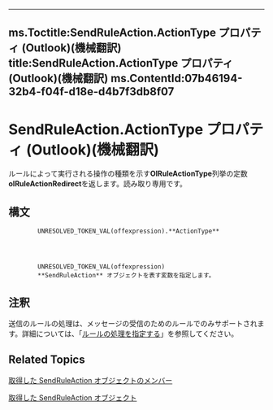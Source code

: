 

---
ms.Toctitle:SendRuleAction.ActionType プロパティ (Outlook)(機械翻訳)
title:SendRuleAction.ActionType プロパティ (Outlook)(機械翻訳)
ms.ContentId:07b46194-32b4-f04f-d18e-d4b7f3db8f07
---
# SendRuleAction.ActionType プロパティ (Outlook)(機械翻訳)




ルールによって実行される操作の種類を示す**OlRuleActionType**列挙の定数**olRuleActionRedirect**を返します。読み取り専用です。

## 構文

            UNRESOLVED_TOKEN_VAL(offexpression).**ActionType**




            UNRESOLVED_TOKEN_VAL(offexpression)
            **SendRuleAction** オブジェクトを表す変数を指定します。



## 注釈
送信のルールの処理は、メッセージの受信のためのルールでのみサポートされます。詳細については、「[ルールの処理を指定する](c5f83c81-0e01-38aa-5ec7-3932b4443e43.md)」を参照してください。



## Related Topics

[取得した SendRuleAction オブジェクトのメンバー](ccc00852-8656-56c9-f438-d228b1102d88.md)

[取得した SendRuleAction オブジェクト](4ea8f519-8bb3-b0bf-9742-8a492e7ffff7.md)





